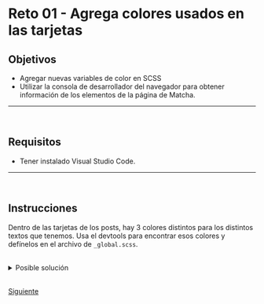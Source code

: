 # Reto 01 - Agrega colores usados en las tarjetas

## Objetivos
- Agregar nuevas variables de color en SCSS
- Utilizar la consola de desarrollador del navegador para obtener información de los elementos de la página de Matcha.

---
<br/>

## Requisitos
- Tener instalado Visual Studio Code.

---
<br/>

## Instrucciones

Dentro de las tarjetas de los posts, hay 3 colores distintos para los distintos
textos que tenemos. Usa el devtools para encontrar esos colores y defínelos en
el archivo de `_global.scss`.

<br/>

<details>
  <summary>Posible solución</summary>

Definimos los colores en `_global.scss`:

```scss
/** _global.scss */

/** colores */
$dark-green-title: #025157;
$dark-green-text: #135359;
$white: #ffffff;
$gray: #4a4a4a;
$light-gray: #979797;
$light-green: #67b54b;
```

</details>

<br/>

[Siguiente](../reto-02/README.md)